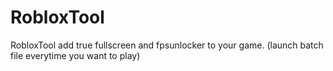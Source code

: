 # RobloxTool
RobloxTool add true fullscreen and fpsunlocker to your game. (launch batch file everytime you want to play)
